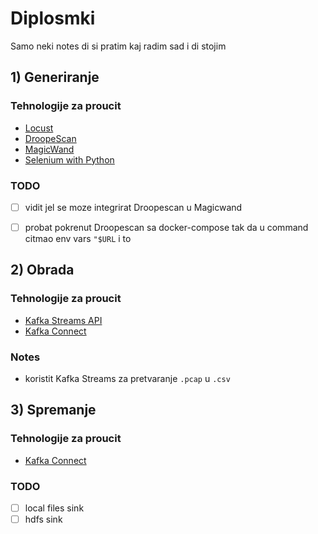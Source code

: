 # Diplosmki
Samo neki notes di si pratim kaj radim sad i di stojim

## 1) Generiranje
### Tehnologije za proucit
- [Locust](https://locust.io/)
- [DroopeScan](https://github.com/SamJoan/droopescan)
- [MagicWand](https://github.com/twosixlabs/magicwand-datatool)
- [Selenium with Python](https://selenium-python.readthedocs.io/index.html)
### TODO
- [ ] vidit jel se moze integrirat Droopescan u Magicwand
- [ ] probat pokrenut Droopescan sa docker-compose tak da u command citmao env vars `"$URL` i to


## 2) Obrada
### Tehnologije za proucit
- [Kafka Streams API]()
- [Kafka Connect]()

### Notes
- koristit Kafka Streams za pretvaranje `.pcap` u `.csv`

## 3) Spremanje
### Tehnologije za proucit
- [Kafka Connect]()

### TODO
- [ ] local files sink
- [ ] hdfs sink
